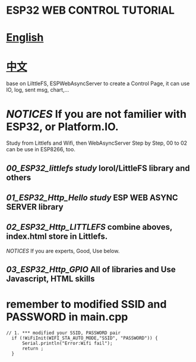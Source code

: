 # ESP32 WEB CONTROL TUTORIAL
# [English](03_ESP32_Http_GPIO/README.md)
# [中文](03_ESP32_Http_GPIO/讀我.md)

base on LilttleFS, ESPWebAsyncServer to create a Control Page, 
it can use IO, log, sent msg, chart,...

# *NOTICES* If you are not familier with ESP32, or Platform.IO. 
Study from Littlefs and Wifi, then  WebAsyncServer Step by Step, 00 to 02 can be use in ESP8266, too.

## *00_ESP32_littlefs study*     lorol/LittleFS library and others 

## *01_ESP32_Http_Hello study*   ESP WEB ASYNC SERVER library

## *02_ESP32_Http_LITTLEFS*      combine aboves, index.html store in Littlefs.


*NOTICES* If you are experts, Good, Use below.

## *03_ESP32_Http_GPIO*          All of libraries and Use Javascript, HTML skills


# remember to modified SSID and PASSWORD in main.cpp
```
// 1. *** modified your SSID, PASSWORD pair 
  if (!WiFiInit(WIFI_STA_AUTO_MODE,"SSID", "PASSWORD")) {
      Serial.println("Error:Wifi fail");
      return ;
  } 
```
